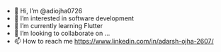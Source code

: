 - 👋 Hi, I’m @adiojha0726
- 👀 I’m interested in software development
- 🌱 I’m currently learning Flutter 
- 💞️ I’m looking to collaborate on ...
- 📫 How to reach me https://www.linkedin.com/in/adarsh-ojha-2607/

<!---
adiojha0726/adiojha0726 is a ✨ special ✨ repository because its `README.md` (this file) appears on your GitHub profile.
You can click the Preview link to take a look at your changes.
--->
